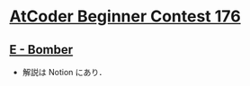 # [AtCoder Beginner Contest 176](https://atcoder.jp/contests/abc176)

## [E - Bomber](https://atcoder.jp/contests/abc176/tasks/abc176_e)
- 解説は Notion にあり．
